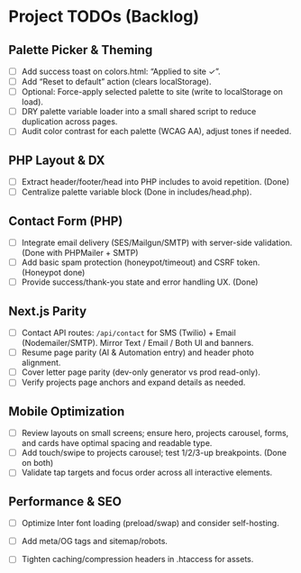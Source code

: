 # Project TODOs (Backlog)

## Palette Picker & Theming
- [ ] Add success toast on colors.html: “Applied to site ✓”.
- [ ] Add “Reset to default” action (clears localStorage).
- [ ] Optional: Force-apply selected palette to site (write to localStorage on load).
- [ ] DRY palette variable loader into a small shared script to reduce duplication across pages.
- [ ] Audit color contrast for each palette (WCAG AA), adjust tones if needed.

## PHP Layout & DX
- [ ] Extract header/footer/head into PHP includes to avoid repetition. (Done)
- [ ] Centralize palette variable block (Done in includes/head.php).

## Contact Form (PHP)
- [ ] Integrate email delivery (SES/Mailgun/SMTP) with server-side validation. (Done with PHPMailer + SMTP)
- [ ] Add basic spam protection (honeypot/timeout) and CSRF token. (Honeypot done)
- [ ] Provide success/thank-you state and error handling UX. (Done)

## Next.js Parity
- [ ] Contact API routes: `/api/contact` for SMS (Twilio) + Email (Nodemailer/SMTP). Mirror Text / Email / Both UI and banners.
- [ ] Resume page parity (AI & Automation entry) and header photo alignment.
- [ ] Cover letter page parity (dev-only generator vs prod read-only).
- [ ] Verify projects page anchors and expand details as needed.

## Mobile Optimization
- [ ] Review layouts on small screens; ensure hero, projects carousel, forms, and cards have optimal spacing and readable type.
- [ ] Add touch/swipe to projects carousel; test 1/2/3-up breakpoints. (Done on both)
- [ ] Validate tap targets and focus order across all interactive elements.

## Performance & SEO
- [ ] Optimize Inter font loading (preload/swap) and consider self-hosting.
- [ ] Add meta/OG tags and sitemap/robots.
- [ ] Tighten caching/compression headers in .htaccess for assets.

